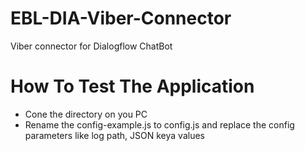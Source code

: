 # EBL-DIA-Viber-Connector
Viber connector for Dialogflow ChatBot

# How To Test The Application
- Cone the directory on you PC
- Rename the config-example.js to config.js and replace the config parameters like log path, JSON keya values


